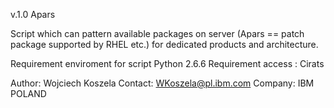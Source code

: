 v.1.0 
Apars


Script which can pattern available packages on server (Apars == patch package supported by RHEL etc.) for dedicated products
and architecture.

Requirement enviroment for script Python 2.6.6
Requirement access : Cirats

Author: Wojciech Koszela
Contact: WKoszela@pl.ibm.com
Company: IBM POLAND